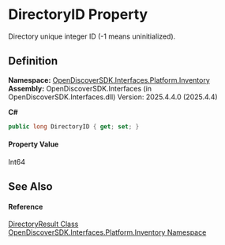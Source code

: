 # DirectoryID Property


Directory unique integer ID (-1 means uninitialized).



## Definition
**Namespace:** <a href="05ac8cdb-ff0b-7a5c-da07-61a1da637cb0">OpenDiscoverSDK.Interfaces.Platform.Inventory</a>  
**Assembly:** OpenDiscoverSDK.Interfaces (in OpenDiscoverSDK.Interfaces.dll) Version: 2025.4.4.0 (2025.4.4)

**C#**
``` C#
public long DirectoryID { get; set; }
```



#### Property Value
Int64

## See Also


#### Reference
<a href="3e89aad0-b027-bbf4-adef-f42b8fcc23eb">DirectoryResult Class</a>  
<a href="05ac8cdb-ff0b-7a5c-da07-61a1da637cb0">OpenDiscoverSDK.Interfaces.Platform.Inventory Namespace</a>  
